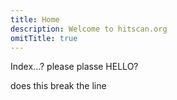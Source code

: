 ```yaml
---
title: Home
description: Welcome to hitscan.org
omitTitle: true
---
```

Index...?
please
plasse
HELLO?

does this break the line